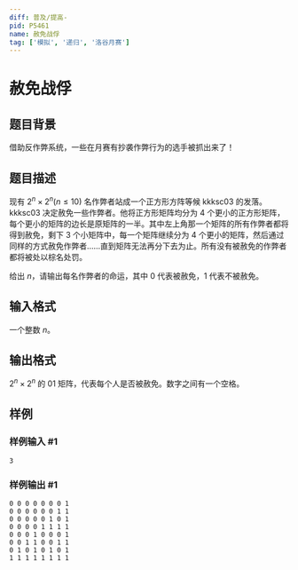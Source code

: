 ```yaml
---
diff: 普及/提高-
pid: P5461
name: 赦免战俘
tag: ['模拟', '递归', '洛谷月赛']
---
```

# 赦免战俘
## 题目背景

借助反作弊系统，一些在月赛有抄袭作弊行为的选手被抓出来了！
## 题目描述

现有 $2^n\times 2^n (n\le10)$ 名作弊者站成一个正方形方阵等候 kkksc03 的发落。kkksc03 决定赦免一些作弊者。他将正方形矩阵均分为 4 个更小的正方形矩阵，每个更小的矩阵的边长是原矩阵的一半。其中左上角那一个矩阵的所有作弊者都将得到赦免，剩下 3 个小矩阵中，每一个矩阵继续分为 4 个更小的矩阵，然后通过同样的方式赦免作弊者……直到矩阵无法再分下去为止。所有没有被赦免的作弊者都将被处以棕名处罚。

给出 $n$，请输出每名作弊者的命运，其中 0 代表被赦免，1 代表不被赦免。
## 输入格式

一个整数 $n$。
## 输出格式

$2^n \times 2^n$ 的 01 矩阵，代表每个人是否被赦免。数字之间有一个空格。
## 样例

### 样例输入 #1
```
3
```
### 样例输出 #1
```
0 0 0 0 0 0 0 1
0 0 0 0 0 0 1 1
0 0 0 0 0 1 0 1
0 0 0 0 1 1 1 1
0 0 0 1 0 0 0 1
0 0 1 1 0 0 1 1
0 1 0 1 0 1 0 1
1 1 1 1 1 1 1 1
```
